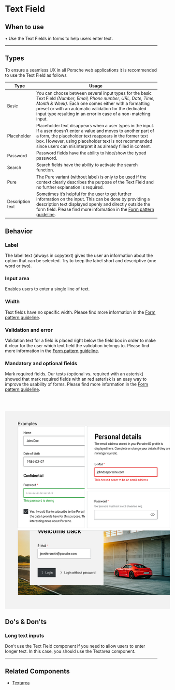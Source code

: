 # Text Field

## When to use

  • Use the Text Fields in forms to help users enter text. 

---
## Types

To ensure a seamless UX in all Porsche web applications it is recommended to use the Text Field as follows

| Type | Usage |
|----|----|
| Basic | You can choose between several input types for the basic Text Field _(Number, Email, Phone number, URL, Date, Time, Month & Week)_. Each one comes either with a formatting preset or with an automatic validation for the dedicated input type resulting in an error in case of a non-matching input.  |
| Placeholder | Placeholder text disappears when a user types in the input. If a user doesn’t enter a value and moves to another part of a form, the placeholder text reappears in the former text box. However, using placeholder text is not recommended since users can misinterpret it as already filled in content.  |
| Password | Password fields have the ability to hide/show the typed password.  |
| Search | Search fields have the ability to activate the search function.    |
| Pure | The Pure variant (without label) is only to be used if the context clearly describes the purpose of the Text Field and no further explanation is required.    |
| Description text | Sometimes it’s helpful for the user to get further information on the input. This can be done by providing a description text displayed openly and directly outside the form field. Please find more information in the [Form pattern guideline](#/patterns/forms).    |


## Behavior

### Label
The label text (always in copytext) gives the user an information about the option that can be selected. Try to keep the label short and descriptive (one  word or two).

### Input area
Enables users to enter a single line of text.

### Width
Text fields have no specific width. Please find more information in the [Form pattern guideline](#/patterns/forms).

### Validation and error
Validation text for a field is placed right below the field box in order to make it clear for the user which text field the validation belongs to.
Please find more information in the [Form pattern guideline](#/patterns/forms).

### Mandatory and optional fields
Mark required fields. Our tests (optional vs. required with an asterisk) showed that mark required fields with an red asterisk is an easy way to improve the usability of forms. Please find more information in the [Form pattern guideline](#/patterns/forms).

<div style="background:#F2F2F2; width:100%; margin-top: 64px; padding-top: 32px; padding-left: 42px; padding-bottom: 42px;">
    <p-headline variant="headline-3" tag="h3" style="margin-bottom: 24px;">Examples</p-headline>
    <img src="./assets/text-field-examples.png" alt="Examples for text field usage"/>
</div>

## Do's & Don'ts

### Long text inputs
Don't use the Text Field component if you need to allow users to enter longer text. In this case, you should use the Textarea component.

---

## Related Components

* [Textarea](#/components/textarea)

